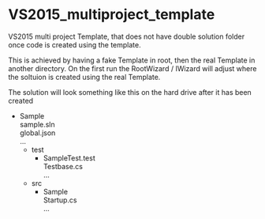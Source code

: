 # VS2015_multiproject_template
VS2015 multi project Template, that does not have double solution folder once code is created using the template.  

This is achieved by having a fake Template in root, then the real Template in another directory.  On the first run the RootWizard / IWizard will adjust where the soltuion is created using the real Template.

The solution will look something like this on the hard drive after it has been created

- Sample  
  sample.sln  
  global.json  
  ...  
  - test  
    - SampleTest.test  
      Testbase.cs  
      ...  
  - src  
     - Sample  
     Startup.cs  
     ...  
     
    
    